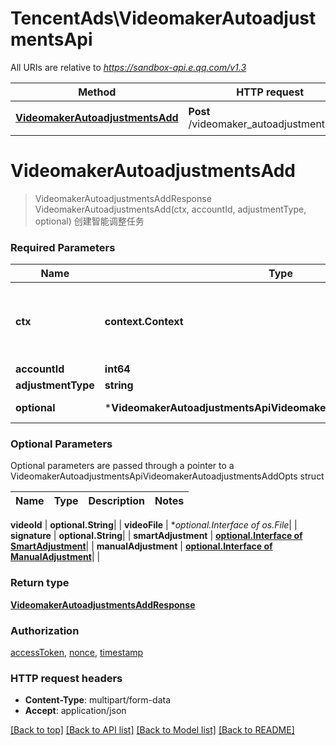 # TencentAds\VideomakerAutoadjustmentsApi

All URIs are relative to *https://sandbox-api.e.qq.com/v1.3*

Method | HTTP request | Description
------------- | ------------- | -------------
[**VideomakerAutoadjustmentsAdd**](VideomakerAutoadjustmentsApi.md#VideomakerAutoadjustmentsAdd) | **Post** /videomaker_autoadjustments/add | 创建智能调整任务


# **VideomakerAutoadjustmentsAdd**
> VideomakerAutoadjustmentsAddResponse VideomakerAutoadjustmentsAdd(ctx, accountId, adjustmentType, optional)
创建智能调整任务

### Required Parameters

Name | Type | Description  | Notes
------------- | ------------- | ------------- | -------------
 **ctx** | **context.Context** | context for authentication, logging, cancellation, deadlines, tracing, etc.
  **accountId** | **int64**|  | 
  **adjustmentType** | **string**|  | 
 **optional** | ***VideomakerAutoadjustmentsApiVideomakerAutoadjustmentsAddOpts** | optional parameters | nil if no parameters

### Optional Parameters
Optional parameters are passed through a pointer to a VideomakerAutoadjustmentsApiVideomakerAutoadjustmentsAddOpts struct

Name | Type | Description  | Notes
------------- | ------------- | ------------- | -------------


 **videoId** | **optional.String**|  | 
 **videoFile** | **optional.Interface of *os.File**|  | 
 **signature** | **optional.String**|  | 
 **smartAdjustment** | [**optional.Interface of SmartAdjustment**](SmartAdjustment.md)|  | 
 **manualAdjustment** | [**optional.Interface of ManualAdjustment**](ManualAdjustment.md)|  | 

### Return type

[**VideomakerAutoadjustmentsAddResponse**](VideomakerAutoadjustmentsAddResponse.md)

### Authorization

[accessToken](../README.md#accessToken), [nonce](../README.md#nonce), [timestamp](../README.md#timestamp)

### HTTP request headers

 - **Content-Type**: multipart/form-data
 - **Accept**: application/json

[[Back to top]](#) [[Back to API list]](../README.md#documentation-for-api-endpoints) [[Back to Model list]](../README.md#documentation-for-models) [[Back to README]](../README.md)

